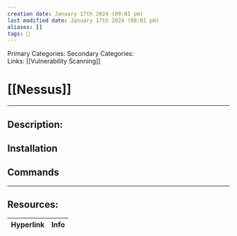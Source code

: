 ```yaml
---
creation date: January 17th 2024 (09:01 pm)
last modified date: January 17th 2024 (09:01 pm)
aliases: []
tags: 🧰
---
```

 
Primary Categories: 
Secondary Categories:  
Links: [[Vulnerability Scanning]]
# [[Nessus]]  
___

## Description:


## Installation


## Commands



___

## Resources:

| Hyperlink | Info |
| --------- | ---- |


